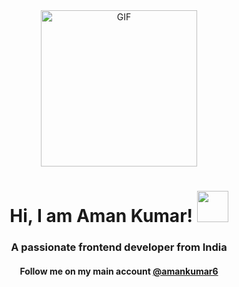 <div align="center">
<img align="center" alt="GIF" height="250px" src="https://media.giphy.com/media/du3J3cXyzhj75IOgvA/giphy.gif" />

# Hi, I am Aman Kumar! <img src="https://media.giphy.com/media/mGcNjsfWAjY5AEZNw6/giphy.gif" width="50">

</div>

<h3 align="center">A passionate frontend developer from India</h3>
<h4 align="center">Follow me on my main account <a href="https://github.com/amankumar6">@amankumar6</a></h3>
